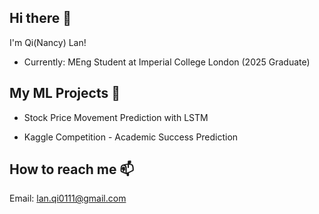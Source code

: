<!--
**ql420/ql420** is a ✨ _special_ ✨ repository because its `README.md` (this file) appears on your GitHub profile.

Here are some ideas to get you started:

- 🔭 I’m currently working on ...
- 🌱 I’m currently learning ...
- 👯 I’m looking to collaborate on ...
- 🤔 I’m looking for help with ...
- 💬 Ask me about ...
- 📫 How to reach me: ...
- 😄 Pronouns: ...
- ⚡ Fun fact: ...
-->

## Hi there 👋

I'm Qi(Nancy) Lan!

- Currently: MEng Student at Imperial College London (2025 Graduate)

<h2> My ML Projects 🔭 </h2>

- Stock Price Movement Prediction with LSTM

- Kaggle Competition - Academic Success Prediction

<h2> How to reach me 📫 </h2>

Email: lan.qi0111@gmail.com
